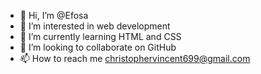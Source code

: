 - 👋 Hi, I’m @Efosa
- 👀 I’m interested in web development
- 🌱 I’m currently learning HTML and CSS
- 💞️ I’m looking to collaborate on GitHub
- 📫 How to reach me christophervincent699@gmail.com

<!---
Efosa2dworld/Efosa2dworld is a ✨ special ✨ repository because its `README.md` (this file) appears on your GitHub profile.
You can click the Preview link to take a look at your changes.
--->
